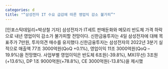 ```yaml
---
categories: d
title: "“삼성전자 IT 수요 급감에 따른 영업익 감소 불가피”"
---
```

[인포스탁데일리=박상철 기자] 삼성전자가 IT세트 판매둔화와 메모리 반도체 가격 하락으로 내년 영업이익 감소가 불가피할 전망이다. 신한금융투자는 4일 삼성전자에 대해 목표주가 7만원, 투자의견 매수를 유지했다.신한금융투자는 삼성전자의 2022년 3분기 실적으로 매출액 77조 3000억원(QoQ +0.1%), 영업이익 11조 3000억원(QoQ –19.9%)을 전망했다. 사업부별 영업이익은 반도체 6조원(-39.8%), MX(무선) 3조원(+13.6%), DP 1조 9000억원(+78.8%), CE 3000억원(-13.8%)을 제시했